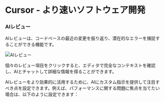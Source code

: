 # Cursor - より速いソフトウェア開発

### AIレビュー

AIレビューは、コードベースの最近の変更を振り返り、潜在的なエラーを捕捉することができる機能です。

![AIレビュー](https://mintlify.s3-us-west-1.amazonaws.com/cursor/images/advanced/review.png)

個々のレビュー項目をクリックすると、エディタで完全なコンテキストを確認し、AIとチャットして詳細な情報を得ることができます。

AIレビューをより効果的に活用するために、AIにカスタム指示を提供して注目すべき点を設定できます。例えば、パフォーマンスに関する問題に焦点を当てたい場合は、以下のように設定できます：

